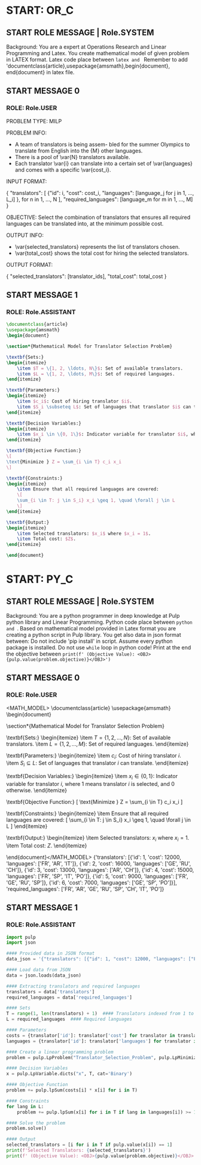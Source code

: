 # START: OR_C 
## START ROLE MESSAGE | Role.SYSTEM 
Background: You are a expert at Operations Research and Linear Programming and Latex. You create mathematical model of given problem in LATEX format. Latex code place between ```latex and ``` Remember to add 'documentclass{article},usepackage{amsmath},begin{document}, end{document} in latex file. 
## START MESSAGE 0 
### ROLE: Role.USER
<DESCRIPTION>
PROBLEM TYPE: MILP

PROBLEM INFO:

- A team of translators is being assem- bled for the summer Olympics to translate from English into the \{M} other languages.
- There is a pool of \var{N} translators available.
- Each translator \var{i} can translate into a certain set of \var{languages} and comes with a specific \var{cost_i}.

INPUT FORMAT: 

{
"translators": [
        {"id": i, 
         "cost": cost_i,
         "languages": [language_j for j in 1, ..., L_i]
        },
        for n in 1, ..., N
    ],
    "required_languages": [language_m for m in 1, ..., M]
}

OBJECTIVE: Select the combination of translators that ensures all required languages can be translated into, at the minimum possible cost.

OUTPUT INFO:

- \var{selected_translators} represents the list of translators chosen.
- \var{total_cost} shows the total cost for hiring the selected translators.

OUTPUT FORMAT:

{
    "selected_translators": [translator_ids],
    "total_cost": total_cost
}
</DESCRIPTION>


## START MESSAGE 1 
### ROLE: Role.ASSISTANT
```latex
\documentclass{article}
\usepackage{amsmath}
\begin{document}

\section*{Mathematical Model for Translator Selection Problem}

\textbf{Sets:}
\begin{itemize}
    \item $T = \{1, 2, \ldots, N\}$: Set of available translators.
    \item $L = \{1, 2, \ldots, M\}$: Set of required languages.
\end{itemize}

\textbf{Parameters:}
\begin{itemize}
    \item $c_i$: Cost of hiring translator $i$.
    \item $S_i \subseteq L$: Set of languages that translator $i$ can translate.
\end{itemize}

\textbf{Decision Variables:}
\begin{itemize}
    \item $x_i \in \{0, 1\}$: Indicator variable for translator $i$, where $1$ means translator $i$ is selected, and $0$ otherwise.
\end{itemize}

\textbf{Objective Function:}
\[
\text{Minimize } Z = \sum_{i \in T} c_i x_i
\]

\textbf{Constraints:}
\begin{itemize}
    \item Ensure that all required languages are covered:
    \[
    \sum_{i \in T: j \in S_i} x_i \geq 1, \quad \forall j \in L
    \]
\end{itemize}

\textbf{Output:}
\begin{itemize}
    \item Selected translators: $x_i$ where $x_i = 1$.
    \item Total cost: $Z$.
\end{itemize}

\end{document}
```

# START: PY_C 
## START ROLE MESSAGE | Role.SYSTEM 
Background: You are a python programmer in deep knowledge at Pulp python library and Linear Programming. Python code place between ```python and ```. Based on mathematical model provided in Latex format you are creating a python script in Pulp library. You get also data in json format between: <DATA></DATA> Do not include 'pip install' in script. Assume every python package is installed. Do not use `while` loop in python code! Print at the end the objective between <OBJ></OBJ> `print(f' (Objective Value): <OBJ>{pulp.value(problem.objective)}</OBJ>')` 
## START MESSAGE 0 
### ROLE: Role.USER
<MATH_MODEL>
\documentclass{article}
\usepackage{amsmath}
\begin{document}

\section*{Mathematical Model for Translator Selection Problem}

\textbf{Sets:}
\begin{itemize}
    \item $T = \{1, 2, \ldots, N\}$: Set of available translators.
    \item $L = \{1, 2, \ldots, M\}$: Set of required languages.
\end{itemize}

\textbf{Parameters:}
\begin{itemize}
    \item $c_i$: Cost of hiring translator $i$.
    \item $S_i \subseteq L$: Set of languages that translator $i$ can translate.
\end{itemize}

\textbf{Decision Variables:}
\begin{itemize}
    \item $x_i \in \{0, 1\}$: Indicator variable for translator $i$, where $1$ means translator $i$ is selected, and $0$ otherwise.
\end{itemize}

\textbf{Objective Function:}
\[
\text{Minimize } Z = \sum_{i \in T} c_i x_i
\]

\textbf{Constraints:}
\begin{itemize}
    \item Ensure that all required languages are covered:
    \[
    \sum_{i \in T: j \in S_i} x_i \geq 1, \quad \forall j \in L
    \]
\end{itemize}

\textbf{Output:}
\begin{itemize}
    \item Selected translators: $x_i$ where $x_i = 1$.
    \item Total cost: $Z$.
\end{itemize}

\end{document}</MATH_MODEL>
<DATA>
{'translators': [{'id': 1, 'cost': 12000, 'languages': ['FR', 'AR', 'IT']}, {'id': 2, 'cost': 16000, 'languages': ['GE', 'RU', 'CH']}, {'id': 3, 'cost': 13000, 'languages': ['AR', 'CH']}, {'id': 4, 'cost': 15000, 'languages': ['FR', 'SP', 'IT', 'PO']}, {'id': 5, 'cost': 9000, 'languages': ['FR', 'GE', 'RU', 'SP']}, {'id': 6, 'cost': 7000, 'languages': ['GE', 'SP', 'PO']}], 'required_languages': ['FR', 'AR', 'GE', 'RU', 'SP', 'CH', 'IT', 'PO']}</DATA>


## START MESSAGE 1 
### ROLE: Role.ASSISTANT
```python
import pulp
import json

#### Provided data in JSON format
data_json = '{"translators": [{"id": 1, "cost": 12000, "languages": ["FR", "AR", "IT"]}, {"id": 2, "cost": 16000, "languages": ["GE", "RU", "CH"]}, {"id": 3, "cost": 13000, "languages": ["AR", "CH"]}, {"id": 4, "cost": 15000, "languages": ["FR", "SP", "IT", "PO"]}, {"id": 5, "cost": 9000, "languages": ["FR", "GE", "RU", "SP"]}, {"id": 6, "cost": 7000, "languages": ["GE", "SP", "PO"]}], "required_languages": ["FR", "AR", "GE", "RU", "SP", "CH", "IT", "PO"]}'

#### Load data from JSON
data = json.loads(data_json)

#### Extracting translators and required languages
translators = data['translators']
required_languages = data['required_languages']

#### Sets
T = range(1, len(translators) + 1)  #### Translators indexed from 1 to N
L = required_languages  #### Required languages

#### Parameters
costs = {translator['id']: translator['cost'] for translator in translators}
languages = {translator['id']: translator['languages'] for translator in translators}

#### Create a linear programming problem
problem = pulp.LpProblem("Translator_Selection_Problem", pulp.LpMinimize)

#### Decision Variables
x = pulp.LpVariable.dicts("x", T, cat='Binary')

#### Objective Function
problem += pulp.lpSum(costs[i] * x[i] for i in T)

#### Constraints
for lang in L:
    problem += pulp.lpSum(x[i] for i in T if lang in languages[i]) >= 1, f"Cover_{lang}"

#### Solve the problem
problem.solve()

#### Output
selected_translators = [i for i in T if pulp.value(x[i]) == 1]
print(f'Selected Translators: {selected_translators}')
print(f' (Objective Value): <OBJ>{pulp.value(problem.objective)}</OBJ>')
```

